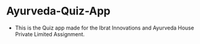 # Ayurveda-Quiz-App

* This is the Quiz app made for the Ibrat Innovations and Ayurveda House Private Limited Assignment.
